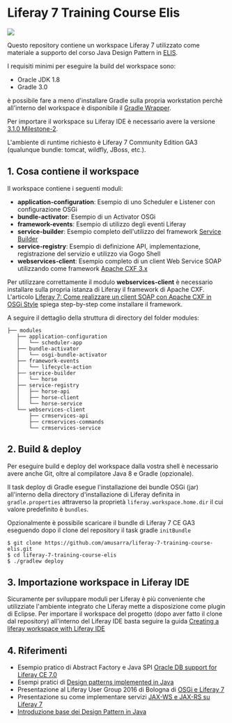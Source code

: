 # Liferay 7 Training Course Elis

![](https://travis-ci.org/amusarra/liferay-7-training-course-elis.svg?branch=master)

Questo repository contiene un workspace Liferay 7 utilizzato come materiale a supporto del corso Java Design Pattern in [ELIS](http://www.elis.org).

I requisiti minimi per eseguire la build del workspace sono:

* Oracle JDK 1.8
* Gradle 3.0

è possibile fare a meno d'installare Gradle sulla propria workstation perchè all'interno del workspace è disponibile il [Gradle Wrapper](https://docs.gradle.org/current/userguide/gradle_wrapper.html).

Per importare il workspace su Liferay IDE è necessario avere la versione [3.1.0 Milestone-2](https://web.liferay.com/it/downloads/liferay-projects/liferay-ide).

L'ambiente di runtime richiesto è Liferay 7 Community Edition GA3 (qualunque bundle: tomcat, wildfly, JBoss, etc.).

## 1. Cosa contiene il workspace
Il workspace contiene i seguenti moduli:

* __application-configuration__: Esempio di uno Scheduler e Listener con configurazione OSGi
* __bundle-activator__: Esempio di un Activator OSGi
* __framework-events__: Esempio di utilizzo degli eventi Liferay
* __service-builder__: Esempio completo dell'utilizzo del framework [Service Builder](https://dev.liferay.com/develop/tutorials/-/knowledge_base/7-0/what-is-service-builder)
* __service-registry__: Esempio di definizione API, implementazione, registrazione del servizio e utilizzo via Gogo Shell
* __webservices-client__: Esempio completo di un client Web Service SOAP utilizzando come framework [Apache CXF 3.x](http://cxf.apache.org)

Per utilizzare correttamente il modulo __webservices-client__ è necessario installare sulla propria istanza di Liferay il framework di Apache CXF. L'articolo [Liferay 7: Come realizzare un client SOAP con Apache CXF in OSGi Style](https://www.dontesta.it/2016/07/19/liferay-7-come-realizzare-un-client-soap-apache-cxf-osgi-style/) spiega step-by-step come installare il framework.

A seguire il dettaglio della struttura di directory del folder modules:

```
├── modules
   ├── application-configuration
   │   └── scheduler-app
   ├── bundle-activator
   │   └── osgi-bundle-activator
   ├── framework-events
   │   └── lifecycle-action
   ├── service-builder
   │   └── horse
   ├── service-registry
   │   ├── horse-api
   │   ├── horse-client
   │   └── horse-service
   └── webservices-client
       ├── crmservices-api
       ├── crmservices-commands
       └── crmservices-service
```

## 2. Build & deploy
Per eseguire build e deploy del workspace dalla vostra shell è necessario avere anche Git, oltre al compilatore Java 8 e Gradle (opzionale).

Il task deploy di Gradle esegue l'installazione dei bundle OSGi (jar) all'interno della directory d'installazione di Liferay definita in `gradle.properties` attraverso la proprietà `liferay.workspace.home.dir` il cui valore predefinito è `bundles`.

Opzionalmente è possibile scaricare il bundle di Liferay 7 CE GA3 eseguendo dopo il clone del repository il task gradle `initBundle`

```
$ git clone https://github.com/amusarra/liferay-7-training-course-elis.git
$ cd liferay-7-training-course-elis
$ ./gradlew deploy
```

## 3. Importazione workspace in Liferay IDE
Sicuramente per sviluppare moduli per Liferay è più conveniente che utilizziate l'ambiente integrato che Liferay mette a disposizione come plugin di Eclipse. Per importare il workspace del progetto (dopo aver fatto il clone dal repository) all'interno del Liferay IDE basta seguire la guida [Creating a liferay workspace with Liferay IDE]( https://dev.liferay.com/develop/tutorials/-/knowledge_base/7-0/creating-a-liferay-workspace-with-liferay-ide)

## 4. Riferimenti
* Esempio pratico di Abstract Factory e Java SPI [Oracle DB support for Liferay CE 7.0](https://github.com/amusarra/liferay-portal-oracledb-support)
* Esempi pratici di [Design patterns implemented in Java](https://github.com/amusarra/java-design-patterns)
* Presentazione al Liferay User Group 2016 di Bologna di [OSGi e Liferay 7](https://www.slideshare.net/amusarra/osgi-e-liferay-7)
* Presentazione su come implementare servizi [JAX-WS e JAX-RS su Liferay 7](https://www.slideshare.net/amusarra/jaxws-e-jaxrs)
* [Introduzione base dei Design Pattern in Java](https://www.slideshare.net/amusarra/corso-introduttivo-di-design-pattern-in-java-per-elis-1)
